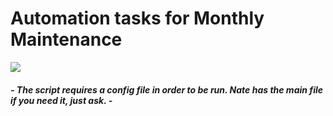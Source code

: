 # Automation tasks for Monthly Maintenance 
 <img src="https://www.highexistence.com/content/images/size/w1000/wp-content/uploads/2018/03/robot-uprising-.jpg"/>



##### - The script requires a config file in order to be run. Nate has the main file if you need it, just ask. -
